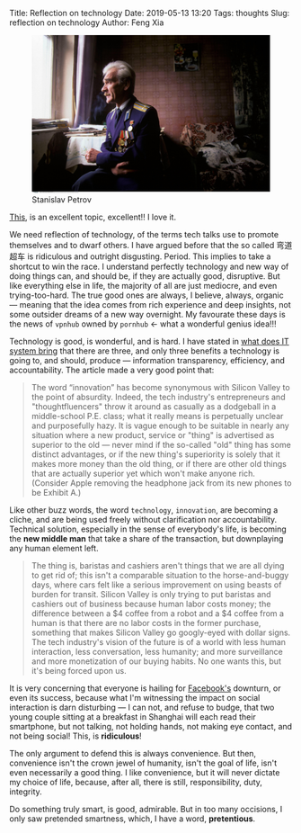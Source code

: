 Title: Reflection on technology
Date: 2019-05-13 13:20
Tags: thoughts
Slug: reflection on technology
Author: Feng Xia

<figure class="col s12">
  <img src="images/stanislav%20petrov.jpg"/>
  <figcaption>
  Stanislav Petrov
  </figcaption>
</figure>


[This][1], is an excellent topic, excellent!! I love it. 

We need reflection of technology, of the terms tech talks use to
promote themselves and to dwarf others. I have argued before that the
so called 弯道超车 is ridiculous and outright disgusting. Period. This
implies to take a shortcut to win the race. I understand perfectly
technology and new way of doing things can, and should be, if they are
actually good, disruptive. But like everything else in life, the
majority of all are just mediocre, and even trying-too-hard. The true
good ones are always, I believe, always, organic &mdash; meaning that
the idea comes from rich experience and deep insights, not some
outsider dreams of a new way overnight. My favourate these days is the
news of `vpnhub` owned by `pornhub` &larr; what a wonderful genius
idea!!!


Technology is good, is wonderful, and is hard. I have stated in [what
does IT system bring][2] that there are three, and only three benefits
a technology is going to, and should, produce &mdash; information
transparency, efficiency, and accountability. The article made a very
good point that:

> The word “innovation” has become synonymous with Silicon Valley to
> the point of absurdity. Indeed, the tech industry's entrepreneurs
> and "thoughtfluencers" throw it around as casually as a dodgeball in
> a middle-school P.E. class; what it really means is perpetually
> unclear and purposefully hazy. It is vague enough to be suitable in
> nearly any situation where a new product, service or "thing" is
> advertised as superior to the old — never mind if the so-called
> "old" thing has some distinct advantages, or if the new thing's
> superiority is solely that it makes more money than the old thing,
> or if there are other old things that are actually superior yet
> which won't make anyone rich. (Consider Apple removing the headphone
> jack from its new phones to be Exhibit A.)
> 

Like other buzz words, the word `technology`, `innovation`, are
becoming a cliche, and are being used freely without clarification nor
accountability. Technical solution, especially in the sense of
everybody's life, is becoming the **new middle man** that take a share
of the transaction, but downplaying any human element left.

> The thing is, baristas and cashiers aren't things that we are all
> dying to get rid of; this isn't a comparable situation to the
> horse-and-buggy days, where cars felt like a serious improvement on
> using beasts of burden for transit. Silicon Valley is only trying to
> put baristas and cashiers out of business because human labor costs
> money; the difference between a $4 coffee from a robot and a $4
> coffee from a human is that there are no labor costs in the former
> purchase, something that makes Silicon Valley go googly-eyed with
> dollar signs. The tech industry's vision of the future is of a world
> with less human interaction, less conversation, less humanity; and
> more surveillance and more monetization of our buying habits. No one
> wants this, but it's being forced upon us.

It is very concerning that everyone is hailing for [Facebook's][3]
downturn, or even its success, because what I'm witnessing the impact
on social interaction is darn disturbing &mdash; I can not, and refuse
to budge, that two young couple sitting at a breakfast in Shanghai
will each read their smartphone, but not talking, not holding hands,
not making eye contact, and not being social! This, is **ridiculous**!

The only argument to defend this is always convenience. But then,
convenience isn't the crown jewel of humanity, isn't the goal of life,
isn't even necessarily a good thing. I like convenience, but it will
never dictate my choice of life, because, after all, there is still,
responsibility, duty, integrity.

Do something truly smart, is good, admirable. But in too many
occisions, I only saw pretended smartness, which, I have a word,
**pretentious**.


[1]: https://www.salon.com/2019/05/12/silicon-valley-makes-everything-worse-four-industries-that-big-tech-has-ruined/

[2]: {filename}/thoughts/what%20does%20IT%20bring.md
[3]: {filename}/thoughts/social%20media.md
